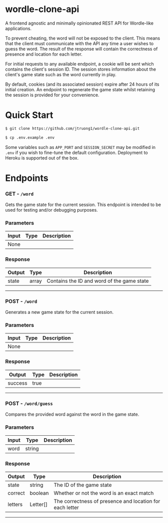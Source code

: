 # wordle-clone-api
A frontend agnostic and minimally opinionated REST API for Wordle-like applications.

To prevent cheating, the word will not be exposed to the client. This means that the client must communicate with the API any time a user wishes to guess the word. The result of the response will contain the correctness of presence and location for each letter.

For initial requests to any available endpoint, a cookie will be sent which contains the client's session ID. The session stores information about the client's game state such as the word currently in play.

By default, cookies (and its associated session) expire after 24 hours of its initial creation. An endpoint to regenerate the game state whilst retaining the session is provided for your convenience.

# Quick Start
```bash
$ git clone https://github.com/jtruong1/wordle-clone-api.git
```

```bash
$ cp .env.example .env
```

Some variables such as `APP_PORT` and `SESSION_SECRET` may be modified in `.env` if you wish to fine-tune the default configuration. Deployment to Heroku is supported out of the box.

# Endpoints
### GET - `/word`
Gets the game state for the current session. This endpoint is intended to be used for testing and/or debugging purposes.

### Parameters
| Input | Type | Description |
|-------|------|-------------|
| None  |      |             |

### Response
| Output | Type  | Description                                |
|--------|-------|--------------------------------------------|
| state  | array | Contains the ID and word of the game state |
---

### POST - `/word`
Generates a new game state for the current session.

### Parameters
| Input | Type | Description |
|-------|------|-------------|
| None  |      |             |

### Response
| Output  | Type | Description |
|---------|------|-------------|
| success | true |             |
---

### POST - `/word/guess`
Compares the provided word against the word in the game state.

### Parameters
| Input | Type   | Description |
|-------|--------|-------------|
| word  | string |             |

### Response
| Output  | Type     | Description                                              |
|---------|----------|----------------------------------------------------------|
| state   | string   | The ID of the game state                                 |
| correct | boolean  | Whether or not the word is an exact match                |
| letters | Letter[] | The correctness of presence and location for each letter |
---
